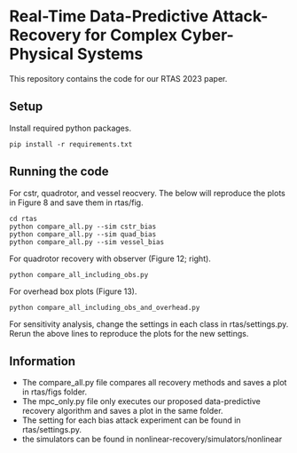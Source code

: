 # Real-Time Data-Predictive Attack-Recovery for Complex Cyber-Physical Systems

This repository contains the code for our RTAS 2023 paper.

## Setup
Install required python packages.
```
pip install -r requirements.txt
```

## Running the code
For cstr, quadrotor, and vessel reocvery. The below will reproduce the plots in Figure 8 and save them in rtas/fig.
```
cd rtas
python compare_all.py --sim cstr_bias
python compare_all.py --sim quad_bias
python compare_all.py --sim vessel_bias
```

For quadrotor recovery with observer (Figure 12; right).
```
python compare_all_including_obs.py
```

For overhead box plots (Figure 13).
```
python compare_all_including_obs_and_overhead.py
```

For sensitivity analysis, change the settings in each class in rtas/settings.py. Rerun the above lines to reproduce the plots for the new settings.

## Information

* The compare_all.py file compares all recovery methods and saves a plot in rtas/figs folder.
* The mpc_only.py file only executes our proposed data-predictive recovery algorithm and saves a plot in the same folder.
* The setting for each bias attack experiment can be found in rtas/settings.py.
* the simulators can be found in nonlinear-recovery/simulators/nonlinear

